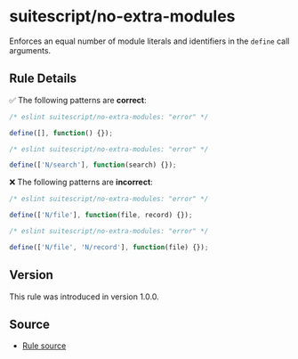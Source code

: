 # suitescript/no-extra-modules

Enforces an equal number of module literals and identifiers in the `define` call arguments.

## Rule Details

:white_check_mark: The following patterns are **correct**:

```js
/* eslint suitescript/no-extra-modules: "error" */

define([], function() {});
```
```js
/* eslint suitescript/no-extra-modules: "error" */

define(['N/search'], function(search) {});
```

:x: The following patterns are **incorrect**:

```js
/* eslint suitescript/no-extra-modules: "error" */

define(['N/file'], function(file, record) {});
```
```js
/* eslint suitescript/no-extra-modules: "error" */

define(['N/file', 'N/record'], function(file) {});
```

## Version

This rule was introduced in version 1.0.0.

## Source

- [Rule source](https://github.com/acdvs/eslint-plugin-suitescript/tree/master/lib/rules/no-extra-modules.js)
